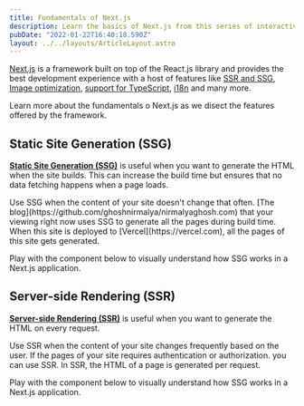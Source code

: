 ```yaml
---
title: Fundamentals of Next.js
description: Learn the basics of Next.js from this series of interactive components.
pubDate: "2022-01-22T16:40:18.590Z"
layout: ../../layouts/ArticleLayout.astro
---
```


[Next.js](https://nextjs.org/) is a framework built on top of the React.js library and provides the best development experience with a host of features like [SSR and SSG](https://nextjs.org/docs/basic-features/data-fetching), [Image optimization](https://nextjs.org/docs/basic-features/image-optimization), [support for TypeScript](https://nextjs.org/docs/basic-features/typescript), [i18n](https://nextjs.org/docs/advanced-features/i18n-routing) and many more.

Learn more about the fundamentals o Next.js as we disect the features offered by the framework.

## Static Site Generation (SSG)

**[Static Site Generation
(SSG)](https://nextjs.org/docs/basic-features/data-fetching/get-static-props)**
is useful when you want to generate the HTML when the site builds. This can
increase the build time but ensures that no data fetching happens when a page
loads.

<Callout type="info">
  Use SSG when the content of your site doesn't change that often. [The
  blog](https://github.com/ghoshnirmalya/nirmalyaghosh.com) that your viewing
  right now uses SSG to generate all the pages during build time. When this site
  is deployed to [Vercel](https://vercel.com), all the pages of this site gets
  generated.
</Callout>

Play with the component below to visually understand how SSG works in a Next.js application.

<NextJSSSG />

## Server-side Rendering (SSR)

**[Server-side Rendering
(SSR)](https://nextjs.org/docs/basic-features/data-fetching/get-server-side-props)**
is useful when you want to generate the HTML on every request.

<Callout type="info">
  Use SSR when the content of your site changes frequently based on the user. If
  the pages of your site requires authentication or authorization. you can use
  SSR. In SSR, the HTML of a page is generated per request.
</Callout>

Play with the component below to visually understand how SSG works in a Next.js application.

<NextJSSSR />
